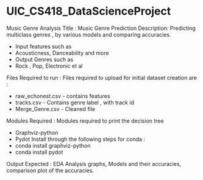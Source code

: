 # UIC_CS418_DataScienceProject
Music Genre Analysis 
Title : Music Genre Prediction
Description:
Predicting multiclass genres , by various models and comparing accuracies.
- Input features such as
- Acousticness, Danceability and more
- Output Genres such as
- Rock , Pop, Electronic et al

Files Required to run :
Files required to upload for initial dataset creation are :
- raw_echonest.csv - contains features
- tracks.csv - Contains genre label , with track id
- Merge_Genre.csv - Cleaned file

Modules Required :
Modules required to print the decision tree
- Graphviz-python
- Pydot
Install through the following steps for conda :
- conda install graphviz-python
- conda install pydot

Output Expected :
EDA Analysis graphs, Models and their accuracies, comparison plot of the accuracies.
